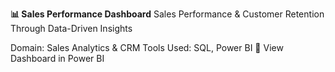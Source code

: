 **📊 Sales Performance Dashboard**
Sales Performance & Customer Retention Through Data-Driven Insights

Domain: Sales Analytics & CRM
Tools Used: SQL, Power BI
🔗 View Dashboard in Power BI
